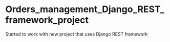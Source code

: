 # Orders_management_Django_REST_framework_project

Started to work with new project that uses Django REST framework
